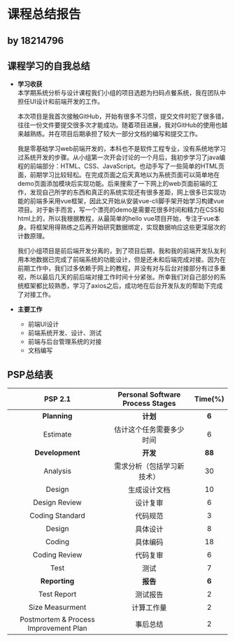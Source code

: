 # 课程总结报告
## by 18214796

## 课程学习的自我总结
- <b>学习收获</b>  
  本学期系统分析与设计课程我们小组的项目选题为扫码点餐系统，我在团队中担任UI设计和前端开发的工作。
  
  本次项目是我首次接触GitHub，开始有很多不习惯，提交文件时犯了很多错，往往一份文件要提交很多次才能成功。随着项目进展，我对GitHub的使用也越来越熟练。并在项目后期承担了较大一部分文档的编写和提交工作。

  我是零基础学习web前端开发的，本科也不是软件工程专业，没有系统地学习过系统开发的步骤。从小组第一次开会讨论的一个月后，我初步学习了java编程的前端部分：HTML、CSS、JavaScript。也动手写了一些简单的HTML页面，前期学习比较轻松。在完成页面之后天真地以为系统页面可以简单地在demo页面添加模块后实现功能。后来搜索了一下网上的web页面前端的工作，发现自己所学的东西和真正的系统实现还有很多差距，网上很多已实现功能的前端多采用vue框架，因此又开始从安装vue-cli脚手架开始学习构建vue项目。对于新手而言，写一个漂亮的demo是需要花很多时间和精力在CSS和html上的，所以我根据教程，从最简单的hello vue项目开始，专注于vue本身。将框架用得熟练之后再开始研究数据绑定，实现数据响应这些更深层次的计数原理。  

  我们小组项目是前后端开发分离的，到了项目后期，我和我的前端开发队友利用本地数据已完成了前端系统的功能设计，但是还未和后端完成对接。因为在前期工作中，我们过多依赖于网上的教程，并没有对与后台对接部分有过多重视，所以最后几天的前后端对接工作时间十分紧张。所幸我们对自己部分的系统框架都比较熟悉，学习了axios之后，成功地在后台开发队友的帮助下完成了对接工作。

- <b>主要工作</b>
  - 前端UI设计
  - 前端系统开发、设计、测试
  - 前端与后台管理系统的对接
  - 文档编写


## PSP总结表

| PSP 2.1  | Personal Software Process Stages | Time(%) |
| :------: | :------:                         | :------: |
| <b>Planning | <b> 计划                         |  <b> 6       |
| Estimate | 估计这个任务需要多少时间              |    6      |
|<b> Development | <b>开发                      |  <b>    88     | 
| Analysis | 需求分析（包括学习新技术）             |    30    |
| Design   | 生成设计文档                         |    10      |
| Design Review | 设计复审                        |     6     |
| Coding Standard | 代码规范                    |       3  |
| Design | 具体设计                              |      8    |
| Coding  | 具体编码                             |     18      |
| Coding Review | 代码复审                      |    6      |
| Test  | 测试                                 |     7     |
| <b>Reporting | <b>报告                      |  <b> 6       |
| Test Report | 测试报告                      |    2     |
| Size Measurment | 计算工作量                      |    2      |
| Postmortem & Process Improvement Plan | 事后总结            |     2    |
